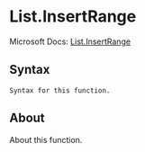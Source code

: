 ---
---

# List.InsertRange

Microsoft Docs: [List.InsertRange](https://docs.microsoft.com/en-us/powerquery-m/list-insertrange)

## Syntax

```
Syntax for this function.
```

## About

About this function.

